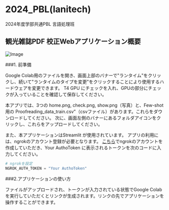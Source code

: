 # 2024_PBL(lanitech)
2024年度学部共通PBL 言語処理班

## 観光雑誌PDF 校正Webアプリケーション概要
![Image](https://github.com/user-attachments/assets/972142bf-508b-4f6d-959d-bd0719b50128)

###1. 前準備

Google Colab用のファイルを開き、画面上部のバナーで"ランタイム"をクリックし、続いて"ランタイムのタイプを変更"をクリックすることにより使用するハードウェアを変更できます。
T4 GPU にチェックを入れ、GPUの部分にチェックが入っていることを確認して保存してください。

本アプリでは、3つの home.png, check.png, show.png（写真）と、Few-shot用の Proofreading_data_train.csv"（csvファイル）があります。これらをダウンロードしてください。
次に、画面左側のバナーにあるフォルダアイコンをクリックし、これらをアップロードしてください。

また、本アプリケーションはStreamlit が使用されています。
アプリの利用には、ngrokのアカウント登録が必要となります。
[こちら](https://ngrok.com/)でngrokのアカウントを作成していただき、Your AuthoToken に表示されるトークンを次のコードに入力してください。

```python
# ngrokを設定
NGROK_AUTH_TOKEN = "Your AuthoToken"
```

###2.アプリケーションの使い方

ファイルがアップロードされ、トークンが入力されている状態でGoogle Colabを実行していただくとリンクが生成されます。リンクの先でアプリケーションを操作することができます。

